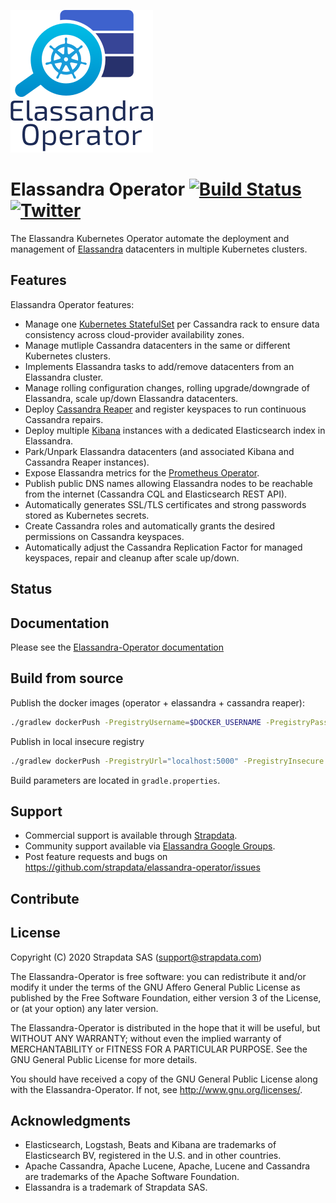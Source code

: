 
![Elassandra Logo](docs/source/images/elassandra-operator.png)

# Elassandra Operator [![Build Status](https://travis-ci.com/strapdata/strapkop.svg?token=PzEdBQpdXSgcm2zGdxUn&branch=master)](https://travis-ci.com/strapdata/strapkop) [![Twitter](https://img.shields.io/twitter/follow/strapdataio?style=social)](https://twitter.com/strapdataio)

The Elassandra Kubernetes Operator automate the deployment and management of [Elassandra](https://github.com/strapdata/elassandra) 
datacenters in multiple Kubernetes clusters.

## Features

Elassandra Operator features:

* Manage one [Kubernetes StatefulSet](https://kubernetes.io/docs/concepts/workloads/controllers/statefulset/) per Cassandra rack to ensure data consistency across cloud-provider availability zones.
* Manage mutliple Cassandra datacenters in the same or different Kubernetes clusters.
* Implements Elassandra tasks to add/remove datacenters from an Elassandra cluster.
* Manage rolling configuration changes, rolling upgrade/downgrade of Elassandra, scale up/down Elassandra datacenters.
* Deploy [Cassandra Reaper](http://cassandra-reaper.io/) and register keyspaces to run continuous Cassandra repairs.
* Deploy multiple [Kibana](<https://www.elastic.co/fr/products/kibana>) instances with a dedicated Elasticsearch index in Elassandra.
* Park/Unpark Elassandra datacenters (and associated Kibana and Cassandra Reaper instances).
* Expose Elassandra metrics for the [Prometheus Operator](https://prometheus.io/docs/prometheus/latest/querying/operators/).
* Publish public DNS names allowing Elassandra nodes to be reachable from the internet (Cassandra CQL and Elasticsearch REST API).
* Automatically generates SSL/TLS certificates and strong passwords stored as Kubernetes secrets.
* Create Cassandra roles and automatically grants the desired permissions on Cassandra keyspaces.
* Automatically adjust the Cassandra Replication Factor for managed keyspaces, repair and cleanup after scale up/down.

## Status


## Documentation

Please see the [Elassandra-Operator documentation](https://operator.elassandra.io)

## Build from source

Publish the docker images (operator + elassandra + cassandra reaper):
```bash
./gradlew dockerPush -PregistryUsername=$DOCKER_USERNAME -PregistryPassword=$DOCKER_PASSWORD -PregistryUrl=$DOCKER_URL
```

Publish in local insecure registry
```bash
./gradlew dockerPush -PregistryUrl="localhost:5000" -PregistryInsecure
```

Build parameters are located in `gradle.properties`.

## Support

 * Commercial support is available through [Strapdata](http://www.strapdata.com/).
 * Community support available via [Elassandra Google Groups](https://groups.google.com/forum/#!forum/elassandra).
 * Post feature requests and bugs on https://github.com/strapdata/elassandra-operator/issues

## Contribute


## License

Copyright (C) 2020 Strapdata SAS (support@strapdata.com)

The Elassandra-Operator is free software: you can redistribute it and/or modify
it under the terms of the GNU Affero General Public License as published by
the Free Software Foundation, either version 3 of the License, or
(at your option) any later version.

The Elassandra-Operator is distributed in the hope that it will be useful,
but WITHOUT ANY WARRANTY; without even the implied warranty of
MERCHANTABILITY or FITNESS FOR A PARTICULAR PURPOSE.  See the
GNU General Public License for more details.

You should have received a copy of the GNU General Public License
along with the Elassandra-Operator.  If not, see <http://www.gnu.org/licenses/>.

## Acknowledgments

* Elasticsearch, Logstash, Beats and Kibana are trademarks of Elasticsearch BV, registered in the U.S. and in other countries.
* Apache Cassandra, Apache Lucene, Apache, Lucene and Cassandra are trademarks of the Apache Software Foundation.
* Elassandra is a trademark of Strapdata SAS.